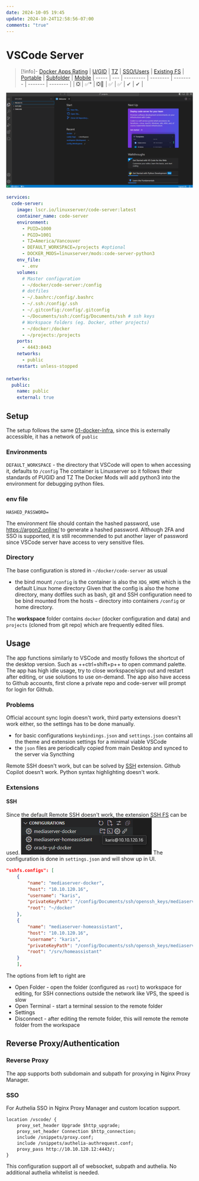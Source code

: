 ```yaml
---
date: 2024-10-05 19:45
update: 2024-10-24T12:58:56-07:00
comments: "true"
---
```

# VSCode Server
> [!info]- [Docker Apps Rating](02-docker-ratings.md)
> | [U/GID](02-docker-ratings.md#ugid) | [TZ](02-docker-ratings.md#tz)  | [SSO/Users](02-docker-ratings.md#sso) | [Existing FS](02-docker-ratings.md#existing-fs) | [Portable](02-docker-ratings.md#portable) | [Subfolder](02-docker-ratings.md#subfolder) | [Mobile](02-docker-ratings.md#mobile)
> | ----- | --- | --------- | -------- | -------- | ------- | -------- |
> | ❎     | ✅*  | ❎🤵       | ✅        | ✅ | ✔ | ✔ |

![](assets/Pasted%20image%2020241007133530.png)
```yaml
services:
  code-server:
    image: lscr.io/linuxserver/code-server:latest
    container_name: code-server
    environment:
      - PUID=1000
      - PGID=1001
      - TZ=America/Vancouver
      - DEFAULT_WORKSPACE=/projects #optional
      - DOCKER_MODS=linuxserver/mods:code-server-python3
    env_file:
      - .env
    volumes:
      # Master configuration
      - ~/docker/code-server:/config
      # dotfiles
      - ~/.bashrc:/config/.bashrc
      - ~/.ssh:/config/.ssh
      - ~/.gitconfig:/config/.gitconfig
      - ~/Documents/ssh:/config/Documents/ssh # ssh keys
      # Workspace folders (eg. Docker, other projects)
      - ~/docker:/docker
      - ~/projects:/projects
    ports:
      - 4443:8443
    networks:
      - public
    restart: unless-stopped

networks:
  public:
    name: public
    external: true
```

## Setup
The setup follows the same [01-docker-infra](01-docker-infra.md), since this is externally accessible, it has a network of `public`
### Environments
`DEFAULT_WORKSPACE` - the directory that VSCode will open to when accessing it, defaults to `/config`
The container is Linuxserver so it follows their standards of PUGID and TZ
The Docker Mods will add python3 into the environment for debugging python files.
### env file
```
HASHED_PASSWORD=
```
The environment file should contain the hashed password, use https://argon2.online/ to generate a hashed password.
Although 2FA and SSO is supported, it is still recommended to put another layer of password since VSCode server have access to very sensitive files.
### Directory
The base configuration is stored in `~/docker/code-server` as usual
- the bind mount `/config` is the container is also the `XDG_HOME` which is the default Linux home directory
Given that the config is also the home directory, many dotfiles such as bash, git and SSH configuration need to be bind mounted from the hosts `~` directory into containers `/config` or home directory.

The **workspace** folder contains `docker` (docker configuration and data) and `projects` (cloned from git repo) which are frequently edited files.
## Usage
The app functions similarly to VSCode and mostly follows the shortcut of the desktop version. Such as ++ctrl+shift+p++ to open command palette.
The app has high idle usage, try to close workspace/sign out and restart after editing, or use solutions to use on-demand.
The app also have access to Github accounts, first clone a private repo and code-server will prompt for login for Github.
### Problems
Official account sync login doesn't work, third party extensions doesn't work either, so the settings has to be done manually.
- for basic configurations `keybindings.json` and `settings.json` contains all the theme and extension settings for a minimal viable VSCode
- the `json` files are periodically copied from main Desktop and synced to the server via Syncthing

Remote SSH doesn't work, but can be solved by [SSH](#ssh) extension.
Github Copilot doesn't work.
Python syntax highlighting doesn't work.
### Extensions
#### SSH
Since the default Remote SSH doesn't work, the extension [SSH FS](https://open-vsx.org/extension/Kelvin/vscode-sshfs) can be used.
![](assets/Pasted%20image%2020241007135406.png)
The configuration is done in `settings.json` and will show up in UI.
```json
"sshfs.configs": [
    {
        "name": "mediaserver-docker",
        "host": "10.10.120.16",
        "username": "karis",
        "privateKeyPath": "/config/Documents/ssh/openssh_keys/mediaserver.key",
        "root": "~/docker"
    },
    {
        "name": "mediaserver-homeassistant",
        "host": "10.10.120.16",
        "username": "karis",
        "privateKeyPath": "/config/Documents/ssh/openssh_keys/mediaserver.key",
        "root": "/srv/homeassistant"
    }
    ],
```
The options from left to right are
- Open Folder - open the folder (configured as `root`) to workspace for editing, for SSH connections outside the network like VPS, the speed is slow
- Open Terminal - start a terminal session to the remote folder
- Settings
- Disconnect - after editing the remote folder, this will remote the remote folder from the workspace
## Reverse Proxy/Authentication
### Reverse Proxy
The app supports both subdomain and subpath for proxying in Nginx Proxy Manager.
### SSO
For Authelia SSO in Nginx Proxy Manager and custom location support.
```nginx
location /vscode/ {
	proxy_set_header Upgrade $http_upgrade;
	proxy_set_header Connection $http_connection;
	include /snippets/proxy.conf;
	include /snippets/authelia-authrequest.conf;
	proxy_pass http://10.10.120.12:4443/;
}
```
This configuration support all of websocket, subpath and authelia. No additional authelia whitelist is needed.

